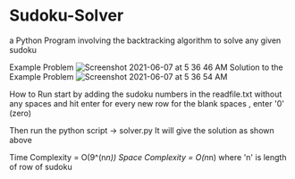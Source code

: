 # Sudoku-Solver
a Python Program involving the backtracking algorithm to solve any given sudoku

Example Problem
![Screenshot 2021-06-07 at 5 36 46 AM](https://user-images.githubusercontent.com/48192477/120944560-c9b10780-c752-11eb-93b3-481b2255de14.png)
Solution to the Example Problem
![Screenshot 2021-06-07 at 5 36 54 AM](https://user-images.githubusercontent.com/48192477/120944575-dc2b4100-c752-11eb-9946-c7a5bfe7d7c1.png)


How to Run
start by adding the sudoku numbers in the readfile.txt without any spaces and hit enter for every new row
for the blank spaces , enter '0' (zero)

Then run the python script -> solver.py
It will give the solution as shown above

Time Complexity = O(9^(n*n))
Space Complexity = O(n*n)
where 'n' is length of row of sudoku




